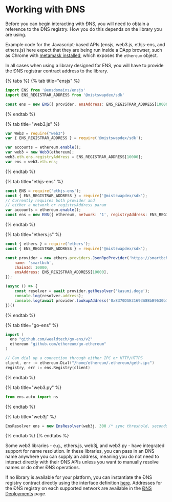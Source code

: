 # Working with ĐNS

Before you can begin interacting with ĐNS, you will need to obtain a reference to the ĐNS registry. How you do this depends on the library you are using.

Example code for the Javascript-based APIs \(ensjs, web3.js, ethjs-ens, and ethers.js\) here expect that they are being run inside a DApp browser, such as Chrome with [metamask installed](https://metamask.github.io/metamask-docs/Main_Concepts/Getting_Started), which exposes the `ethereum` object.

In all cases when using a library designed for ENS, you will have to provide the ĐNS registrar contract address to the library.

{% tabs %}
{% tab title="ensjs" %}
```javascript
import ENS from '@ensdomains/ensjs'
import ENS_REGISTRAR_ADDRESS from '@mistswapdex/sdk'

const ens = new ENS({ provider, ensAddress: ENS_REGISTRAR_ADDRESS[10000] })
```
{% endtab %}

{% tab title="web3.js" %}
```javascript
var Web3 = require("web3")
var { ENS_REGISTRAR_ADDRESS } = require('@mistswapdex/sdk');

var accounts = ethereum.enable();
var web3 = new Web3(ethereum);
web3.eth.ens.registryAddress = ENS_REGISTRAR_ADDRESS[10000];
var ens = web3.eth.ens;

```
{% endtab %}

{% tab title="ethjs-ens" %}
```javascript
const ENS = require('ethjs-ens');
const { ENS_REGISTRAR_ADDRESS } = require('@mistswapdex/sdk');
// Currently requires both provider and
// either a network or registryAddress param
var accounts = ethereum.enable();
const ens = new ENS({ ethereum, network: '1', registryAddress: ENS_REGISTRAR_ADDRESS[10000] });
```
{% endtab %}

{% tab title="ethers.js" %}
```javascript
const { ethers } = require('ethers');
const { ENS_REGISTRAR_ADDRESS } = require('@mistswapdex/sdk');

const provider = new ethers.providers.JsonRpcProvider('https://smartbch.fountainhead.cash/mainnet', {
    name: 'smartbch',
    chainId: 10000,
    ensAddress: ENS_REGISTRAR_ADDRESS[10000],
});

(async () => {
    const resolver = await provider.getResolver('kasumi.doge');
    console.log(resolver.address);
    console.log(await provider.lookupAddress('0x8370DAE31693A8BbB9630b7052de52aCBcEC7525'));
})()
```
{% endtab %}

{% tab title="go-ens" %}
```go
import (
  ens "github.com/wealdtech/go-ens/v2"
  ethereum "github.com/ethereum/go-ethereum"
)

// Can dial up a connection through either IPC or HTTP/HTTPS
client, err := ethereum.Dial("/home/ethereum/.ethereum/geth.ipc")
registry, err := ens.Registry(client)
```
{% endtab %}

{% tab title="web3.py" %}
```python
from ens.auto import ns
```
{% endtab %}

{% tab title="web3j" %}
```java
EnsResolver ens = new EnsResolver(web3j, 300 /* sync threshold, seconds */);
```
{% endtab %}
{% endtabs %}

Some web3 libraries - e.g., ethers.js, web3j, and web3.py - have integrated support for name resolution. In these libraries, you can pass in an ĐNS name anywhere you can supply an address, meaning you do not need to interact directly with their ĐNS APIs unless you want to manually resolve names or do other ĐNS operations.

If no library is available for your platform, you can instantiate the ĐNS registry contract directly using the interface definition [here](https://github.com/ensdomains/ens/blob/master/contracts/ENS.sol). Addresses for the ĐNS registry on each supported network are available in the [ĐNS Deployments](../lns-deployments.md) page.

